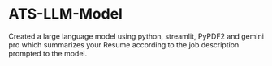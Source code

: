 # ATS-LLM-Model
Created a large language model using python, streamlit, PyPDF2 and gemini pro which summarizes your Resume according to the job description prompted to the model.

